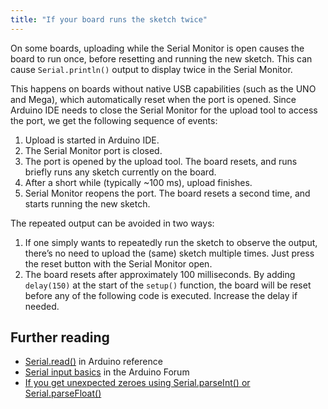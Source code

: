 ```yaml
---
title: "If your board runs the sketch twice"
---
```


On some boards, uploading while the Serial Monitor is open causes the board to run once, before resetting and running the new sketch. This can cause `Serial.println()` output to display twice in the Serial Monitor.

This happens on boards without native USB capabilities (such as the UNO and Mega), which automatically reset when the port is opened. Since Arduino IDE needs to close the Serial Monitor for the upload tool to access the port, we get the following sequence of events:

1. Upload is started in Arduino IDE.
2. The Serial Monitor port is closed.
3. The port is opened by the upload tool. The board resets, and runs briefly runs any sketch currently on the board.
4. After a short while (typically ~100 ms), upload finishes.
5. Serial Monitor reopens the port. The board resets a second time, and starts running the new sketch.

The repeated output can be avoided in two ways:

1. If one simply wants to repeatedly run the sketch to observe the output, there’s no need to upload the (same) sketch multiple times. Just press the reset button with the Serial Monitor open.
2. The board resets after approximately 100 milliseconds. By adding `delay(150)` at the start of the `setup()` function, the board will be reset before any of the following code is executed. Increase the delay if needed.

## Further reading

* [Serial.read()](https://www.arduino.cc/reference/en/language/functions/communication/serial/read/) in Arduino reference
* [Serial input basics](https://forum.arduino.cc/t/serial-input-basics-updated/382007) in the Arduino Forum
* [If you get unexpected zeroes using Serial.parseInt() or Serial.parseFloat()](https://support.arduino.cc/hc/en-us/articles/4407876044434-If-you-get-unexpected-zeroes-using-Serial-parseInt-or-Serial-parseFloat-)
